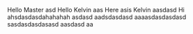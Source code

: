 Hello Master
asd
Hello
Kelvin
aas
Here asis Kelvin
aasdasd
Hi ahsdasdasdahahahah
asdasd
aadsdasdasd
aaaasdasdasdasd
sasdasdasdasasd
aasdasd
aa
